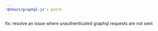 ```yaml
---
'@nhost/graphql-js': patch
---
```


fix: resolve an issue where unauthenticated graphql requests are not sent
